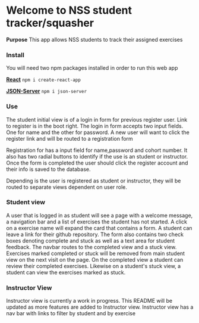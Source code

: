 # Welcome to NSS student tracker/squasher

**Purpose** This app allows NSS students to track their assigned exercises

### Install
You will need two npm packages installed in order to run this web app

**[React](https://www.npmjs.com/package/create-react-app)**
```npm i create-react-app```

**[JSON-Server](https://www.npmjs.com/package/json-server)**
```npm i json-server```

### Use ###
The student initial view is of a login in form for previous register user. Link to register is in the boot right. The login in form accepts two input fields. One for name and the other for password. A new user will want to click the register link and will be routed to a registration form

Registration for has a input field for name,password and cohort number. It also has two radial buttons to identify if the use is an student or instructor. Once the form is completed the user should click the register account and their info is saved to the database.

Depending is the user is registered as student or instructor, they will be routed to separate views dependent on user role.

### Student view ###
A user that is logged in as student will see a page with a welcome message, a navigation bar and a list of exercises the student has not started. A click on a exercise name will expand the card that contains a form. A student can leave a link for their github repository. The form also contains two check boxes denoting complete and stuck as well as a text area for student feedback. The navbar routes to the completed view and a stuck view. Exercises marked completed or stuck will be removed from main student view on the next visit on the page.
On the completed view a student can review their completed exercises. Likewise on a student's stuck view, a student can view the exercises marked as stuck.

### Instructor View ###
Instructor view is currently a work in progress. This README will be updated as more features are added to Instructor view.
Instructor view has a nav bar with links to filter by student and by exercise
